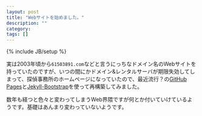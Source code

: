 ```yaml
---
layout: post
title: "Webサイトを始めました。"
description: ""
category:
tags: []
---
```

{% include JB/setup %}

実は2003年頃から`61503891.com`などと言うにっちなドメイン名のWebサイトを持っていたのですが、いつの間にかドメイン&レンタルサーバが期限失効してしまって、探偵事務所のホームページになっていたので、最近流行？の[GitHub Pages](http://pages.github.com/)と[Jekyll-Bootstrap](http://jekyllbootstrap.com/)を使って再構築してみました。

数年も経つと色々と変わってしまうWeb界隈ですが何とか付いていけているようです。基礎はあんまり変わっていないようです。

